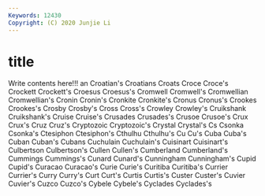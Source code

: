 ```yaml
---
Keywords: 12430
Copyright: (C) 2020 Junjie Li
---
```


# title

Write contents here!!!
an 
Croatian's 
Croatians 
Croats 
Croce 
Croce's 
Crockett
Crockett's 
Croesus 
Croesus's 
Cromwell 
Cromwell's 
Cromwellian 
Cromwellian's 
Cronin 
Cronin's 
Cronkite
Cronkite's 
Cronus 
Cronus's 
Crookes 
Crookes's 
Crosby 
Crosby's 
Cross 
Cross's 
Crowley
Crowley's 
Cruikshank 
Cruikshank's 
Cruise 
Cruise's 
Crusades 
Crusades's 
Crusoe 
Crusoe's 
Crux
Crux's 
Cruz 
Cruz's 
Cryptozoic 
Cryptozoic's 
Crystal 
Crystal's 
Cs 
Csonka 
Csonka's
Ctesiphon 
Ctesiphon's 
Cthulhu 
Cthulhu's 
Cu 
Cu's 
Cuba 
Cuba's 
Cuban 
Cuban's
Cubans 
Cuchulain 
Cuchulain's 
Cuisinart 
Cuisinart's 
Culbertson 
Culbertson's 
Cullen 
Cullen's 
Cumberland
Cumberland's 
Cummings 
Cummings's 
Cunard 
Cunard's 
Cunningham 
Cunningham's 
Cupid 
Cupid's 
Curacao
Curacao's 
Curie 
Curie's 
Curitiba 
Curitiba's 
Currier 
Currier's 
Curry 
Curry's 
Curt
Curt's 
Curtis 
Curtis's 
Custer 
Custer's 
Cuvier 
Cuvier's 
Cuzco 
Cuzco's 
Cybele
Cybele's 
Cyclades 
Cyclades's 
